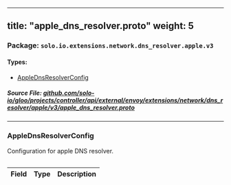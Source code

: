 
---
title: "apple_dns_resolver.proto"
weight: 5
---

<!-- Code generated by solo-kit. DO NOT EDIT. -->


### Package: `solo.io.extensions.network.dns_resolver.apple.v3` 
#### Types:


- [AppleDnsResolverConfig](#applednsresolverconfig)
  



##### Source File: [github.com/solo-io/gloo/projects/controller/api/external/envoy/extensions/network/dns_resolver/apple/v3/apple_dns_resolver.proto](https://github.com/solo-io/gloo/blob/main/projects/controller/api/external/envoy/extensions/network/dns_resolver/apple/v3/apple_dns_resolver.proto)





---
### AppleDnsResolverConfig

 
Configuration for apple DNS resolver.

```yaml

```

| Field | Type | Description |
| ----- | ---- | ----------- | 





<!-- Start of HubSpot Embed Code -->
<script type="text/javascript" id="hs-script-loader" async defer src="//js.hs-scripts.com/5130874.js"></script>
<!-- End of HubSpot Embed Code -->
